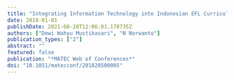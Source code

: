 ```yaml
---
title: "Integrating Information Technology into Indonesian EFL Curriculum"
date: 2018-01-01
publishDate: 2021-08-20T12:06:01.178735Z
authors: ["Dewi Wahyu Mustikasari", "N Norwanto"]
publication_types: ["2"]
abstract: ""
featured: false
publication: "*MATEC Web of Conferences*"
doi: "10.1051/matecconf/201820500005"
---
```


